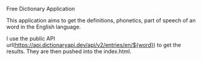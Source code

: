 Free Dictionary Application

This application aims to get the definitions, phonetics, part of speech of an word in the English language. 

I use the public API url(https://api.dictionaryapi.dev/api/v2/entries/en/${word}) to get the results.
They are then pushed into the index.html. 
